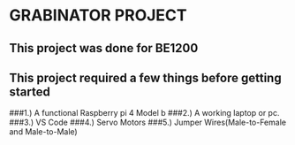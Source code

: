 # GRABINATOR PROJECT

## This project was done for BE1200

## This project required a few things before getting started

###1.) A functional Raspberry pi 4 Model b 
###2.) A working laptop or pc.
###3.) VS Code
###4.) Servo Motors 
###5.) Jumper Wires(Male-to-Female and Male-to-Male)
